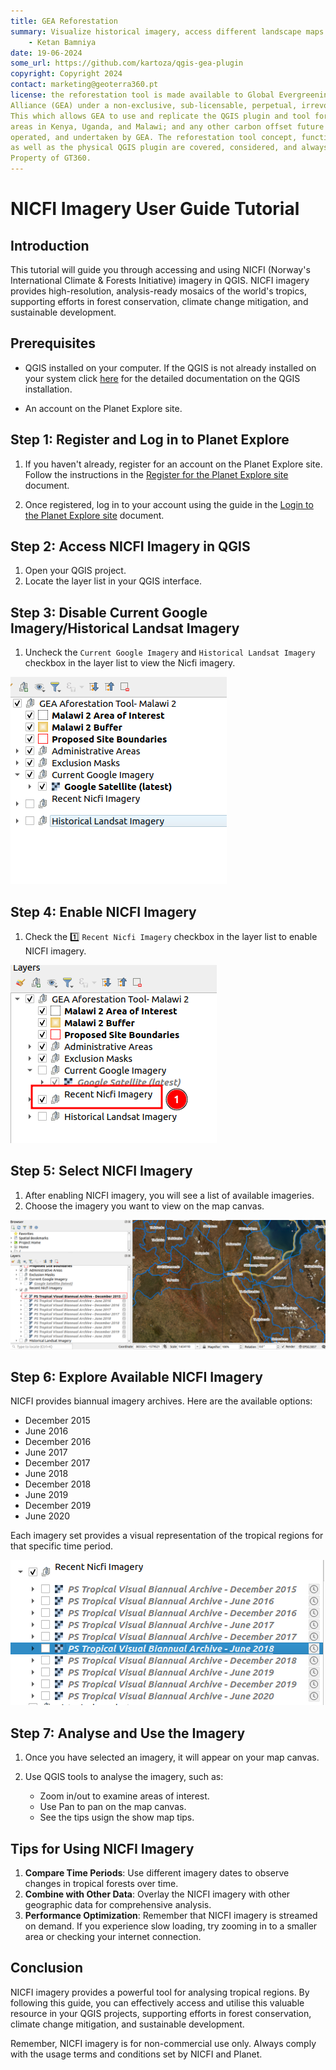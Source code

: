 ```yaml
---
title: GEA Reforestation
summary: Visualize historical imagery, access different landscape maps and generate reports for potential afforestation sites.
    - Ketan Bamniya
date: 19-06-2024
some_url: https://github.com/kartoza/qgis-gea-plugin
copyright: Copyright 2024
contact: marketing@geoterra360.pt
license: the reforestation tool is made available to Global Evergreening Global
Alliance (GEA) under a non-exclusive, sub-licensable, perpetual, irrevocable, royalty-free licence.
This which allows GEA to use and replicate the QGIS plugin and tool for the appointed project
areas in Kenya, Uganda, and Malawi; and any other carbon offset future project areas managed,
operated, and undertaken by GEA. The reforestation tool concept, functionality, and operations,
as well as the physical QGIS plugin are covered, considered, and always remain the Intellectual
Property of GT360.
---
```


# NICFI Imagery User Guide Tutorial

## Introduction

This tutorial will guide you through accessing and using NICFI (Norway's International Climate & Forests Initiative) imagery in QGIS. NICFI imagery provides high-resolution, analysis-ready mosaics of the world's tropics, supporting efforts in forest conservation, climate change mitigation, and sustainable development.

## Prerequisites

- QGIS installed on your computer. If the QGIS is not already installed on your system click [here](../quickstart/index.md) for the detailed documentation on the QGIS installation.

- An account on the Planet Explore site.

## Step 1: Register and Log in to Planet Explore

1. If you haven't already, register for an account on the Planet Explore site. Follow the instructions in the [Register for the Planet Explore site](./sign-up.md) document.

2. Once registered, log in to your account using the guide in the [Login to the Planet Explore site](./login.md) document.

## Step 2: Access NICFI Imagery in QGIS

1. Open your QGIS project.
2. Locate the layer list in your QGIS interface.

## Step 3: Disable Current Google Imagery/Historical Landsat Imagery

1. Uncheck the `Current Google Imagery` and `Historical Landsat Imagery` checkbox in the layer list to view the Nicfi imagery.

![Google/historical imagery disabled](./img/nicfi-imagery-1.png)

## Step 4: Enable NICFI Imagery

1. Check the 1️⃣ `Recent Nicfi Imagery` checkbox in the layer list to enable NICFI imagery.

![NICFI imagery enabled](./img/nicfi-imagery-2.png)

## Step 5: Select NICFI Imagery

1. After enabling NICFI imagery, you will see a list of available imageries.
2. Choose the imagery you want to view on the map canvas.

![Specific NICFI imagery enabled](./img/nicfi-imagery-3.png)

## Step 6: Explore Available NICFI Imagery

NICFI provides biannual imagery archives. Here are the available options:

- December 2015
- June 2016
- December 2016
- June 2017
- December 2017
- June 2018
- December 2018
- June 2019
- December 2019
- June 2020

Each imagery set provides a visual representation of the tropical regions for that specific time period.

![NICFI imagery options](./img/nicfi-imagery-4.png)

## Step 7: Analyse and Use the Imagery

1. Once you have selected an imagery, it will appear on your map canvas.

2. Use QGIS tools to analyse the imagery, such as:
   - Zoom in/out to examine areas of interest.
   - Use Pan to pan on the map canvas.
   - See the tips usign the show map tips.

## Tips for Using NICFI Imagery

1. **Compare Time Periods**: Use different imagery dates to observe changes in tropical forests over time.
2. **Combine with Other Data**: Overlay the NICFI imagery with other geographic data for comprehensive analysis.
3. **Performance Optimization**: Remember that NICFI imagery is streamed on demand. If you experience slow loading, try zooming in to a smaller area or checking your internet connection.

## Conclusion

NICFI imagery provides a powerful tool for analysing tropical regions. By following this guide, you can effectively access and utilise this valuable resource in your QGIS projects, supporting efforts in forest conservation, climate change mitigation, and sustainable development.

Remember, NICFI imagery is for non-commercial use only. Always comply with the usage terms and conditions set by NICFI and Planet.